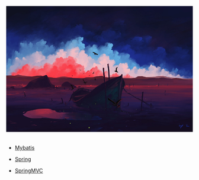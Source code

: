 

<div align="center"><img width="600" height="340" src="https://github.com/NTFSk/JavaLearning/blob/master/pictures/readme_pictrues/wallhaven-13mk9v.jpg"/></div>
<br>

* [Mybatis](https://github.com/NTFSk/JavaLearning/tree/master/source/Mybatis)

* [Spring](https://github.com/NTFSk/JavaLearning/tree/master/source/Spring)

* [SpringMVC](https://github.com/NTFSk/JavaLearning/tree/master/source/SpringMVC)